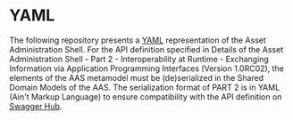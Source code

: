 # YAML
The following repository presents a [YAML](https://yaml.org/spec/1.2.2/) representation of the Asset Administration Shell. For the API definition specified in Details of the Asset Administration Shell - Part 2 - Interoperability at Runtime - Exchanging Information via Application Programming Interfaces (Version 1.0RC02), the elements of the AAS metamodel must be (de)serialized in the Shared Domain Models of the AAS. 
The serialization format of PART 2 is in YAML (Ain't Markup Language) to ensure compatibility with the API definition on [Swagger Hub](https://app.swaggerhub.com/domains/Plattform_i40/Shared-Domain-Models/Final-Draft). 
